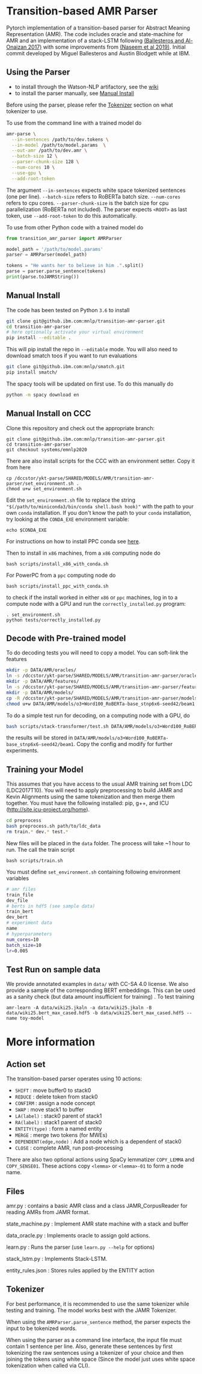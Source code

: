 Transition-based AMR Parser
============================

Pytorch implementation of a transition-based parser for Abstract Meaning Representation (AMR). The code includes oracle and state-machine for AMR and an implementation of a stack-LSTM following [(Ballesteros and Al-Onaizan 2017)](https://arxiv.org/abs/1707.07755v1) with some improvements from [(Naseem et al 2019)](https://arxiv.org/abs/1905.13370). Initial commit developed by Miguel Ballesteros and Austin Blodgett while at IBM.

## Using the Parser

- to install through the Watson-NLP artifactory, see the [wiki](https://github.ibm.com/mnlp/transition-amr-parser/wiki/Installing-the-python-package-through-Artifactory)
- to install the parser manually, see [Manual Install](#manual-install)

Before using the parser, please refer the [Tokenizer](#tokenizer) section on what tokenizer to use.

To use from the command line with a trained model do

```bash
amr-parse \
  --in-sentences /path/to/dev.tokens \
  --in-model /path/to/model.params  \
  --out-amr /path/to/dev.amr \
  --batch-size 12 \
  --parser-chunk-size 128 \
  --num-cores 10 \
  --use-gpu \
  --add-root-token  
```

The argument `--in-sentences` expects white space tokenized sentences (one per line). `--batch-size` refers to RoBERTa batch size. `--num-cores` refers to cpu cores. `--parser-chunk-size` is the batch size for cpu parallelization (RoBERTa not included). The parser expects `<ROOT>` as last token, use `--add-root-token` to do this automatically.

To use from other Python code with a trained model do

```python
from transition_amr_parser import AMRParser

model_path = '/path/to/model.params'
parser = AMRParser(model_path)

tokens = "He wants her to believe in him .".split()
parse = parser.parse_sentence(tokens)
print(parse.toJAMRString())
```

## Manual Install

The code has been tested on Python `3.6` to install

```bash
git clone git@github.ibm.com:mnlp/transition-amr-parser.git
cd transition-amr-parser
# here optionally activate your virtual environment
pip install --editable .
```

This will pip install the repo in `--editable` mode. You will also need to
download smatch toos if you want to run evaluations

```bash
git clone git@github.ibm.com:mnlp/smatch.git
pip install smatch/
```

The spacy tools will be updated on first use. To do this manually do

```bash
python -m spacy download en
```

## Manual Install on CCC

Clone this repository and check out the appropriate branch:

    git clone git@github.ibm.com:mnlp/transition-amr-parser.git
    cd transition-amr-parser
    git checkout systems/emnlp2020

There are also install scripts for the CCC with an environment setter. Copy it
from here 

    cp /dccstor/ykt-parse/SHARED/MODELS/AMR/transition-amr-parser/set_environment.sh .
    chmod u+w set_environment.sh

Edit the `set_environment.sh` file to replace the string `"$(/path/to/miniconda3/bin/conda shell.bash hook)"` 
with the path to your own `conda` installation. If you don't know the path to your `conda` 
installation, try looking at the `CONDA_EXE` environment variable:

    echo $CONDA_EXE

For instructions on how to install PPC conda see
[here](https://github.ibm.com/ramon-astudillo/C3-tools#conda-pytorch-installation-for-the-power-pcs).

Then to install in `x86` machines, from a `x86` computing node do 

    bash scripts/install_x86_with_conda.sh

For PowerPC from a `ppc` computing node do

    bash scripts/install_ppc_with_conda.sh

to check if the install worked in either `x86` or `ppc` machines,
log in to a compute node with a GPU and run the `correctly_installed.py` program:

    . set_environment.sh
    python tests/correctly_installed.py

## Decode with Pre-trained model

To do decoding tests you will need to copy a model. You can soft-link the
features

```bash
mkdir -p DATA/AMR/oracles/
ln -s /dccstor/ykt-parse/SHARED/MODELS/AMR/transition-amr-parser/oracles/o3+Word100 DATA/AMR/oracles/
mkdir -p DATA/AMR/features/
ln -s /dccstor/ykt-parse/SHARED/MODELS/AMR/transition-amr-parser/features/o3+Word100_RoBERTa-base DATA/AMR/features/
mkdir -p DATA/AMR/models/
cp -R /dccstor/ykt-parse/SHARED/MODELS/AMR/transition-amr-parser/models/o3+Word100_RoBERTa-base_stnp6x6-seed42 DATA/AMR/models/
chmod u+w DATA/AMR/models/o3+Word100_RoBERTa-base_stnp6x6-seed42/beam1
```

To do a simple test run for decoding, on a computing node with a GPU, do

```bash
bash scripts/stack-transformer/test.sh DATA/AMR/models/o3+Word100_RoBERTa-base_stnp6x6-seed42/config.sh DATA/AMR/models/o3+Word100_RoBERTa-base_stnp6x6-seed42/checkpoint70.pt
```

the results will be stored in
`DATA/AMR/models/o3+Word100_RoBERTa-base_stnp6x6-seed42/beam1`. Copy the config
and modify for further experiments.

## Training your Model

This assumes that you have access to the usual AMR training set from LDC
(LDC2017T10). You will need to apply preprocessing to build JAMR and Kevin
Alignments using the same tokenization and then merge them together. You must
have the following installed: pip, g++, and ICU
(http://site.icu-project.org/home).
```bash
cd preprocess
bash preprocess.sh path/to/ldc_data
rm train.* dev.* test.*
```
New files will be placed in the `data` folder. The process will take ~1 hour to run. The call the train script

```
bash scripts/train.sh 
```

You must define `set_environment.sh` containing following environment variables

```bash
# amr files
train_file 
dev_file 
# berts in hdf5 (see sample data)
train_bert  
dev_bert 
# experiment data
name 
# hyperparameters
num_cores=10
batch_size=10 
lr=0.005 
```

## Test Run on sample data

We provide annotated examples in `data/` with CC-SA 4.0 license. We also
provide a sample of the corresponding BERT embeddings. This can be used as a
sanity check (but data amount insufficient for training) . To test training
```
amr-learn -A data/wiki25.jkaln -a data/wiki25.jkaln -B data/wiki25.bert_max_cased.hdf5 -b data/wiki25.bert_max_cased.hdf5 --name toy-model
```

# More information

## Action set

The transition-based parser operates using 10 actions:

  - `SHIFT` : move buffer0 to stack0
  - `REDUCE` : delete token from stack0
  - `CONFIRM` : assign a node concept
  - `SWAP` : move stack1 to buffer
  - `LA(label)` : stack0 parent of stack1
  - `RA(label)` : stack1 parent of stack0
  - `ENTITY(type)` : form a named entity
  - `MERGE` : merge two tokens (for MWEs)
  - `DEPENDENT(edge,node)` : Add a node which is a dependent of stack0
  - `CLOSE` : complete AMR, run post-processing

There are also two optional actions using SpaCy lemmatizer `COPY_LEMMA` and
`COPY_SENSE01`. These actions copy `<lemma>` or `<lemma>-01` to form a node
name.
  
## Files

amr.py : contains a basic AMR class and a class JAMR_CorpusReader for reading AMRs from JAMR format.
  
state_machine.py : Implement AMR state machine with a stack and buffer 

data_oracle.py : Implements oracle to assign gold actions.

learn.py : Runs the parser (use `learn.py --help` for options)

stack_lstm.py : Implements Stack-LSTM. 

entity_rules.json : Stores rules applied by the ENTITY action 

## Tokenizer

For best performance, it is recommended to use the same tokenizer while testing and training. The model works best with the JAMR Tokenizer. 

When using the `AMRParser.parse_sentence` method, the parser expects the input to be tokenized words.

When using the parser as a command line interface, the input file must contain 1 sentence per line. Also, generate these sentences by first tokenizing the raw sentences using a tokenizer of your choice and then joining the tokens using white space (Since the model just uses white space tokenization when called via CLI).
